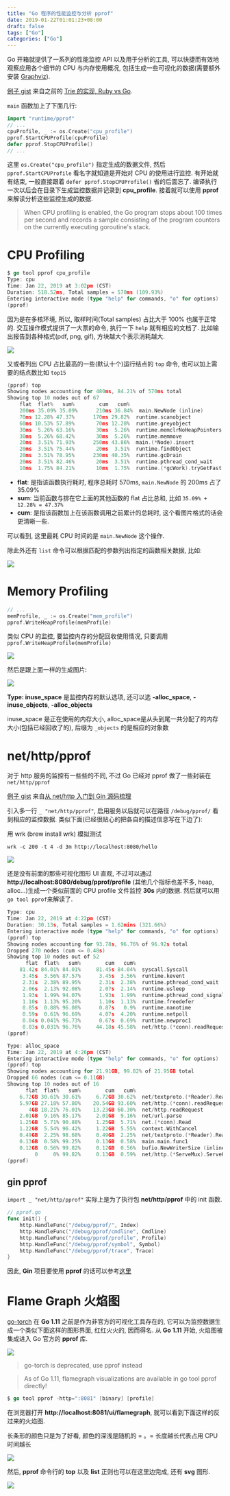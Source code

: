 ```yaml
---
title: "Go 程序的性能监控与分析 pprof"
date: 2019-01-22T01:01:23+08:00
draft: false
tags: ["Go"]
categories: ["Go"]
---
```


Go 开箱就提供了一系列的性能监控 API 以及用于分析的工具, 可以快捷而有效地观察应用各个细节的 CPU 与内存使用概况, 包括生成一些可视化的数据(需要额外安装 [Graphviz](https://www.graphviz.org/)).

[例子 gist](https://gist.github.com/xguox/dcabd3573b39bf64bc7b961d4a64f478) 来自之前的 [Trie 的实现, Ruby vs Go](https://xguox.me/trie-implementing-ruby-vs-golang.html/).

`main` 函数加上了下面几行:

```go
import "runtime/pprof"
// ...
cpuProfile, _ := os.Create("cpu_profile")
pprof.StartCPUProfile(cpuProfile)
defer pprof.StopCPUProfile()
// ...
```

这里 `os.Create("cpu_profile")` 指定生成的数据文件, 然后 `pprof.StartCPUProfile` 看名字就知道是开始对 CPU 的使用进行监控. 有开始就有结束, 一般直接跟着 `defer pprof.StopCPUProfile()` 省的后面忘了. 编译执行一次以后会在目录下生成监控数据并记录到 **cpu_profile**. 接着就可以使用 **pprof** 来解读分析这些监控生成的数据.

> When CPU profiling is enabled, the Go program stops about 100 times per second and records a sample consisting of the program counters on the currently executing goroutine's stack.

# CPU Profiling

```go
$ go tool pprof cpu_profile
Type: cpu
Time: Jan 22, 2019 at 3:02pm (CST)
Duration: 518.52ms, Total samples = 570ms (109.93%)
Entering interactive mode (type "help" for commands, "o" for options)
(pprof)
```

因为是在多核环境, 所以, 取样时间(Total samples) 占比大于 100% 也属于正常的. 交互操作模式提供了一大票的命令, 执行一下 `help` 就有相应的文档了. 比如输出报告到各种格式(pdf, png, gif), 方块越大个表示消耗越大.

![](http://wx3.sinaimg.cn/large/62fdd4d5gy1fzfdl1w0vkj21jo1dyh48.jpg)

又或者列出 CPU 占比最高的一些(默认十个)运行结点的 `top` 命令, 也可以加上需要的结点数比如 `top15`

```go
(pprof) top
Showing nodes accounting for 480ms, 84.21% of 570ms total
Showing top 10 nodes out of 67
    flat  flat%   sum%        cum   cum%
    200ms 35.09% 35.09%      210ms 36.84%  main.NewNode (inline)
    70ms 12.28% 47.37%      170ms 29.82%  runtime.scanobject
    60ms 10.53% 57.89%       70ms 12.28%  runtime.greyobject
    30ms  5.26% 63.16%       30ms  5.26%  runtime.memclrNoHeapPointers
    30ms  5.26% 68.42%       30ms  5.26%  runtime.memmove
    20ms  3.51% 71.93%      250ms 43.86%  main.(*Node).insert
    20ms  3.51% 75.44%       20ms  3.51%  runtime.findObject
    20ms  3.51% 78.95%      230ms 40.35%  runtime.gcDrain
    20ms  3.51% 82.46%       20ms  3.51%  runtime.pthread_cond_wait
    10ms  1.75% 84.21%       10ms  1.75%  runtime.(*gcWork).tryGetFast (inline)
```

- **flat**: 是指该函数执行耗时, 程序总耗时 570ms, `main.NewNode` 的 200ms 占了 35.09%
- **sum**: 当前函数与排在它上面的其他函数的 flat 占比总和, 比如 `35.09% + 12.28% = 47.37%`
- **cum**: 是指该函数加上在该函数调用之前累计的总耗时, 这个看图片格式的话会更清晰一些.

可以看到, 这里最耗 CPU 时间的是 `main.NewNode` 这个操作.

除此外还有 `list` 命令可以根据匹配的参数列出指定的函数相关数据, 比如:

![](http://wx4.sinaimg.cn/large/62fdd4d5gy1fzfdmog0otj22801e07er.jpg)

# Memory Profiling

```go
// ...
memProfile, _ := os.Create("mem_profile")
pprof.WriteHeapProfile(memProfile)
```

类似 CPU 的监控, 要监控内存的分配回收使用情况, 只要调用 `pprof.WriteHeapProfile(memProfile)`

![](http://wx2.sinaimg.cn/large/62fdd4d5gy1fzfcrz69vwj22801e0nce.jpg)

然后是跟上面一样的生成图片:

![](http://wx3.sinaimg.cn/large/62fdd4d5gy1fzfcvmtt83j21y617aayy.jpg)

**Type: inuse_space** 是监控内存的默认选项, 还可以选 **-alloc_space**, **-inuse_objects**, **-alloc_objects**

inuse_space 是正在使用的内存大小, alloc_space是从头到尾一共分配了的内存大小(包括已经回收了的), 后缀为 `_objects` 的是相应的对象数

# net/http/pprof

对于 http 服务的监控有一些些的不同, 不过 Go 已经对 pprof 做了一些封装在 `net/http/pprof`

[例子 gist](https://gist.github.com/xguox/f0603d9e3ef48148d4bd84fa209c6de5) 来自[从 net/http 入门到 Gin 源码梳理](https://xguox.me/gin-source-code.html/)

引入多一行 `_ "net/http/pprof"`, 启用服务以后就可以在路径 `/debug/pprof/` 看到相应的监控数据. 类似下面(已经很贴心的把各自的描述信息写在下边了):

用 wrk (brew install wrk) 模拟测试

`wrk -c 200 -t 4 -d 3m http://localhost:8080/hello`

![](http://wx3.sinaimg.cn/large/62fdd4d5gy1fzfftiaid1j22801e0akx.jpg)

还是没有前面的那些可视化图形 UI 直观, 不过可以通过 **http://localhost:8080/debug/pprof/profile** (其他几个指标也差不多, heap, alloc...)生成一个类似前面的 CPU profile 文件监控 **30s** 内的数据. 然后就可以用 `go tool pprof`来解读了.

```go
Type: cpu
Time: Jan 22, 2019 at 4:22pm (CST)
Duration: 30.13s, Total samples = 1.62mins (321.66%)
Entering interactive mode (type "help" for commands, "o" for options)
(pprof) top
Showing nodes accounting for 93.78s, 96.76% of 96.92s total
Dropped 270 nodes (cum <= 0.48s)
Showing top 10 nodes out of 52
      flat  flat%   sum%        cum   cum%
    81.42s 84.01% 84.01%     81.45s 84.04%  syscall.Syscall
     3.45s  3.56% 87.57%      3.45s  3.56%  runtime.kevent
     2.31s  2.38% 89.95%      2.31s  2.38%  runtime.pthread_cond_wait
     2.06s  2.13% 92.08%      2.07s  2.14%  runtime.usleep
     1.93s  1.99% 94.07%      1.93s  1.99%  runtime.pthread_cond_signal
     1.10s  1.13% 95.20%      1.10s  1.13%  runtime.freedefer
     0.85s  0.88% 96.08%      0.87s   0.9%  runtime.nanotime
     0.59s  0.61% 96.69%      4.07s  4.20%  runtime.netpoll
     0.04s 0.041% 96.73%      0.67s  0.69%  runtime.newproc1
     0.03s 0.031% 96.76%     44.18s 45.58%  net/http.(*conn).readRequest
(pprof)

Type: alloc_space
Time: Jan 22, 2019 at 4:26pm (CST)
Entering interactive mode (type "help" for commands, "o" for options)
(pprof) top
Showing nodes accounting for 21.91GB, 99.82% of 21.95GB total
Dropped 66 nodes (cum <= 0.11GB)
Showing top 10 nodes out of 16
      flat  flat%   sum%        cum   cum%
    6.72GB 30.61% 30.61%     6.72GB 30.62%  net/textproto.(*Reader).ReadMIMEHeader
    5.97GB 27.18% 57.80%    20.54GB 93.60%  net/http.(*conn).readRequest
       4GB 18.21% 76.01%    13.23GB 60.30%  net/http.readRequest
    2.01GB  9.16% 85.17%     2.01GB  9.16%  net/url.parse
    1.25GB  5.71% 90.88%     1.25GB  5.71%  net.(*conn).Read
    1.22GB  5.54% 96.42%     1.22GB  5.55%  context.WithCancel
    0.49GB  2.25% 98.68%     0.49GB  2.25%  net/textproto.(*Reader).ReadLine
    0.13GB  0.58% 99.25%     0.13GB  0.58%  main.main.func1
    0.12GB  0.56% 99.82%     0.12GB  0.56%  bufio.NewWriterSize (inline)
         0     0% 99.82%     0.13GB  0.59%  net/http.(*ServeMux).ServeHTTP
(pprof)
```


## gin pprof

`import _ "net/http/pprof"` 实际上是为了执行包 **net/http/pprof** 中的 init 函数.

```go
// pprof.go
func init() {
    http.HandleFunc("/debug/pprof/", Index)
    http.HandleFunc("/debug/pprof/cmdline", Cmdline)
    http.HandleFunc("/debug/pprof/profile", Profile)
    http.HandleFunc("/debug/pprof/symbol", Symbol)
    http.HandleFunc("/debug/pprof/trace", Trace)
}
```

因此, **Gin** 项目要使用 **pprof** 的话可以参考[这里](https://github.com/DeanThompson/ginpprof/blob/master/pprof.go)

# Flame Graph 火焰图

[go-torch](https://github.com/uber/go-torch) 在 **Go 1.11** 之前是作为非官方的可视化工具存在的, 它可以为监控数据生成一个类似下面这样的图形界面, 红红火火的, 因而得名. 从 **Go 1.11** 开始, 火焰图被集成进入 Go 官方的 **pprof** 库.

![](https://camo.githubusercontent.com/496577fa999cda41f65a01923afc75ed02993845/687474703a2f2f756265722e6769746875622e696f2f676f2d746f7263682f6d6574612e737667)

> go-torch is deprecated, use pprof instead

> As of Go 1.11, flamegraph visualizations are available in go tool pprof directly!

```go
$ go tool pprof -http=":8081" [binary] [profile]
```

在浏览器打开 **http://localhost:8081/ui/flamegraph**, 就可以看到下面这样的反过来的火焰图.

长条形的颜色只是为了好看, 颜色的深浅是随机的 = 。=  长度越长代表占用 CPU 时间越长

![](http://wx2.sinaimg.cn/large/62fdd4d5gy1fzgbuz1x3nj227y0swaj2.jpg)

然后, **pprof** 命令行的 **top** 以及 **list** 正则也可以在这里边完成, 还有 **svg** 图形.

![](http://wx3.sinaimg.cn/large/62fdd4d5gy1fzgbuzpge6j21le0ocq8b.jpg)


